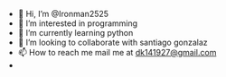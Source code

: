 - 👋 Hi, I’m @Ironman2525 
- 👀 I’m interested in programming
- 🌱 I’m currently learning python
- 💞️ I’m looking to collaborate with santiago gonzalaz
- 📫 How to reach me mail me at dk141927@gmail.com
- 

<!---
Ironman2525/Ironman2525 is a ✨ special ✨ repository because its `README.md` (this file) appears on your GitHub profile.
You can click the Preview link to take a look at your changes.
--->
